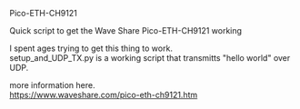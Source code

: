Pico-ETH-CH9121

Quick script to get the Wave Share Pico-ETH-CH9121 working

I spent ages trying to get this thing to work.\
setup_and_UDP_TX.py is a working script that transmitts "hello world" over UDP.

more information here.\
https://www.waveshare.com/pico-eth-ch9121.htm
